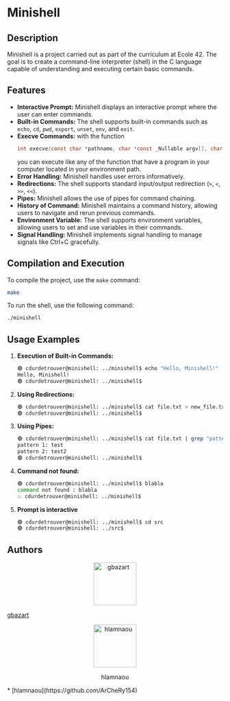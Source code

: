 # Minishell

## Description
Minishell is a project carried out as part of the curriculum at Ecole 42. The goal is to create a command-line interpreter (shell) in the C language capable of understanding and executing certain basic commands.

## Features
- **Interactive Prompt:** Minishell displays an interactive prompt where the user can enter commands.
- **Built-in Commands:** The shell supports built-in commands such as `echo`, `cd`, `pwd`, `export`, `unset`, `env`, and `exit`.
- **Execve Commands:** with the function
  ```c
  int execve(const char *pathname, char *const _Nullable argv[], char *const _Nullable envp[]);
  ```
   you can execute like any of the function that have a program in your computer located in your environment path.
- **Error Handling:** Minishell handles user errors informatively.
- **Redirections:** The shell supports standard input/output redirection (`>`, `<`, `>>`, `<<`).
- **Pipes:** Minishell allows the use of pipes for command chaining.
- **History of Command:** Minishell maintains a command history, allowing users to navigate and rerun previous commands.
- **Environment Variable:** The shell supports environment variables, allowing users to set and use variables in their commands.
- **Signal Handling:** Minishell implements signal handling to manage signals like Ctrl+C gracefully.

## Compilation and Execution
To compile the project, use the `make` command:
```bash
make
```
To run the shell, use the following command:
```bash
./minishell
```
## Usage Examples
1. **Execution of Built-in Commands:**
   ```bash
   🟢 cdurdetrouver@minishell: ../minishell$ echo "Hello, Minishell!"
   Hello, Minishell!
   🟢 cdurdetrouver@minishell: ../minishell$
   ```
2. **Using Redirections:**
   ```bash
   🟢 cdurdetrouver@minishell: ../minishell$ cat file.txt > new_file.txt
   🟢 cdurdetrouver@minishell: ../minishell$
   ```
3. **Using Pipes:**
   ```bash
   🟢 cdurdetrouver@minishell: ../minishell$ cat file.txt | grep "pattern"
   pattern 1: test
   pattern 2: test2
   🟢 cdurdetrouver@minishell: ../minishell$
   ```
4. **Command not found:**
   ```bash
   🟢 cdurdetrouver@minishell: ../minishell$ blabla
   command not found : blabla
   💥 cdurdetrouver@minishell: ../minishell$
   ```
5. **Prompt is interactive**
   ```bash
   🟢 cdurdetrouver@minishell: ../minishell$ cd src
   🟢 cdurdetrouver@minishell: ../src$
   ```

## Authors
<p align="center">
  <img src="https://cdn.intra.42.fr/users/d09dee629a391a7648155ed831d0aeb5/gbazart.jpg" alt="gbazart" width="100">
</p>
<a align="center" href="https://github.com/cdurdetrouver" >gbazart</a>
<p align="center">
  <img src="https://cdn.intra.42.fr/users/d09dee629a391a7648155ed831d0aeb5/gbazart.jpg" alt="hlamnaou" width="100">
</p>
<p align="center">hlamnaou</p>
* [hlamnaou](https://github.com/ArCheRy154)

